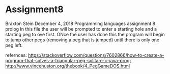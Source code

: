 # Assignment8
Braxton Stein 
December 4, 2018
Programming languages assignment 8 prolog
In this file the user will be prompted to enter a starting hole and a starting peg to ove first. ONce the user has done this the program will begin to jump other pegs (removing a peg that is jumped) until there is only one peg left.


refernces:
https://stackoverflow.com/questions/7602866/how-to-create-a-program-that-solves-a-triangular-peg-solitare-c-java-progr
http://www.vincehuston.org/thebook/4_PegGameDOS.html
